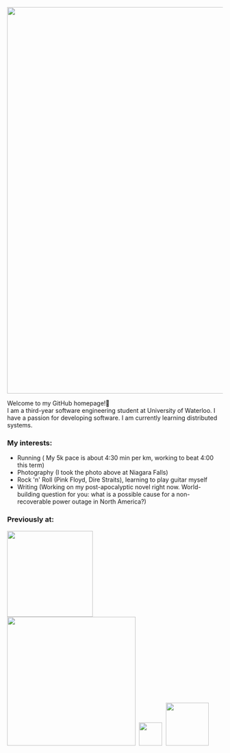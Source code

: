 <img src="https://user-images.githubusercontent.com/40646603/132132765-857c7f05-fef8-42f8-8165-e20e7e2b2599.png" width="900">

Welcome to my GitHub homepage!👋   
I am a third-year software engineering student at University of Waterloo. I have a passion for developing software. I am currently learning distributed systems.  
### My interests:
* Running ( My 5k pace is about 4:30 min per km, working to beat 4:00 this term)
* Photography (I took the photo above at Niagara Falls)
* Rock 'n' Roll (Pink Floyd, Dire Straits), learning to play guitar myself
* Writing (Working on my post-apocalyptic novel right now. World-building question for you: what is a possible cause for a non-recoverable power outage in North America?)

### Previously at:  
<kbd>
  <img src="https://user-images.githubusercontent.com/40646603/132131802-882d7182-91f2-492a-ad1d-fb69ebbdc18a.png" width="200">
</kbd>
<kbd>
  <img src="https://user-images.githubusercontent.com/40646603/132131825-02ade53c-d6d5-41cd-8c88-275b52fefbf4.png" width="300">
</kbd>
<kbd>
  <img src="https://user-images.githubusercontent.com/40646603/132131874-219c4d8d-a766-4782-b3f7-ada005ab4d49.png" width="54">
</kbd>
<kbd>
  <img src="https://user-images.githubusercontent.com/40646603/132131845-cd9a08dd-7500-456a-bd61-1696bfb44c45.png" width="100">
</kbd>

